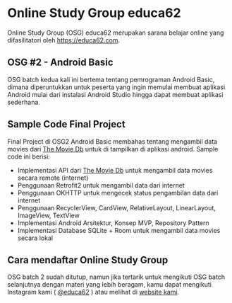 # Online Study Group educa62
Online Study Group (OSG) educa62 merupakan sarana belajar online yang difasilitatori oleh https://educa62.com.
## OSG #2 - Android Basic
OSG batch kedua kali ini bertema tentang pemrograman Android Basic, dimana diperuntukkan untuk peserta yang ingin memulai membuat aplikasi Android mulai dari instalasi Android Studio hingga dapat membuat aplikasi sederhana.

## Sample Code Final Project
Final Project di OSG2 Android Basic membahas tentang mengambil data movies dari <a href="https://www.themoviedb.org/">The Movie Db</a> untuk di tampilkan di aplikasi android. Sample code ini berisi:
- Implementasi API dari <a href="https://www.themoviedb.org/">The Movie Db</a> untuk mengambil data movies secara remote (internet)
- Penggunaan Retrofit2 untuk mengambil data dari internet
- Penggunaan OKHTTP untuk mengecek status pengambilan data dari internet
- Penggunaan RecyclerView, CardView, RelativeLayout, LinearLayout, ImageView, TextView
- Implementasi Android Arsitektur, Konsep MVP, Repository Pattern
- Implementasi Database SQLite + Room untuk mengambil data movies secara lokal

## Cara mendaftar Online Study Group
OSG batch 2 sudah ditutup, namun jika tertarik untuk mengikuti OSG batch selanjutnya dengan materi yang lebih beragam, kamu dapat mengikuti Instagram kami ( [@educa62](https://instagram.com/educa62) ) atau melihat di [website kami](https://educa62.com).
